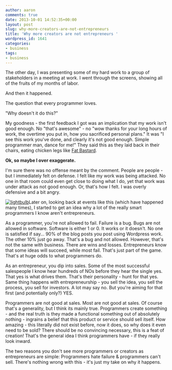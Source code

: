 ```yaml
---
author: aaron
comments: true
date: 2013-10-01 14:52:35+00:00
layout: post
slug: why-more-creators-are-not-entrepreneurs
title: 'Why more creators are not entrepreneurs '
wordpress_id: 1641
categories:
- business
tags:
- business
---
```


The other day, I was presenting some of my hard work to a group of stakeholders in a meeting at work.  I went through the screens, showing all of the fruits of my months of labor.  

And then it happened.  

The question that every programmer loves.

"Why doesn't it do this?"

My goodness - the first feedback I got was an implication that my work isn't good enough.  No "that's awesome" - no "wow thanks for your long hours of work, the overtime you put in, how you sacrificed personal plans."  It was "I see this work you've done, and clearly it's not good enough.  Simple programmer man, dance for me!" They said this as they laid back in their chairs, eating chicken legs like [Fat Bastard](http://en.wikipedia.org/wiki/Fat_Bastard_(character)).

**Ok, so maybe I over exaggerate.**

I'm sure there was no offense meant by the comment.  People are people - but I immediately felt on defense.  I felt like my work was being attacked.  No one in that room could even get close to doing what I do, yet that work was under attack as not good enough.  Or, that's how I felt.  I was overly defensive and a bit angry.

[![lightbulb](http://aaronsaray.com/wp-content/uploads/2013/09/lightbulb-195x300.jpg)](http://aaronsaray.com/wp-content/uploads/2013/09/lightbulb.jpg)Later on, looking back at events like this (which have happened many times), I started to get an idea why a lot of the really smart programmers I know aren't entrepreneurs.  

As a programmer, you're not allowed to fail.  Failure is a bug.  Bugs are not allowed in software.  Software is either 1 or 0.  It works or it doesn't.  No one is satisfied if say... 90% of the blog posts you post using Wordpress work.  The other 10% just go away.  That's a bug and not allowed.  However, that's not the same with business.  There are wins and losses.  Entrepreneurs know that some ideas will succeed, while most fail.  That's just part of the game.  That's at huge odds to what programmers do.

As an entrepreneur, you dip into sales.  Some of the most successful salespeople I know hear hundreds of NOs before they hear the single yes.  That yes is what drives them.  That's their personality - hunt for that yes.  Same thing happens with entrepreneurship - you sell the idea, you sell the process, you sell for investors.  A lot may say no.  But you're aiming for that first (and potentially only?) YES.  

Programmers are not good at sales.  Most are not good at sales.  Of course that's a generality, but I think its mainly true.  Programmers create something - and the real truth is they made a functional something out of absolutely nothing - ingrains a belief that this product or service should sell itself.  How amazing - this literally did not exist before, now it does, so why does it even need to be sold?  There should be no convincing necessary, this is a feat of creation!  That's the general idea I think programmers have - if they really look inward.

The two reasons you don't see more programmers or creators as entrepreneurs are simple: Programmers hate failure & programmers can't sell.  There's nothing wrong with this - it's just my take on why it happens. 
